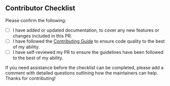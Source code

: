 ## Contributor Checklist

Please confirm the following:

- [ ] I have added or updated documentation, to cover any new features or changes included in this PR.
- [ ] I have followed the [Contributing Guide](/pyranha-labs/build-tools/blob/main/CONTRIBUTING.md) to ensure code quality to the best of my ability.
- [ ] I have self-reviewed my PR to ensure the guidelines have been followed to the best of my ability.

If you need assistance before the checklist can be completed, please add a comment with detailed
questions outlining how the maintainers can help. Thanks for contributing!

